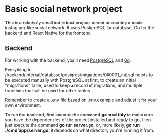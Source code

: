 # Basic social network project

This is a relatively small but robust project, aimed at creating a basic instagram-like social network. It uses PostgreSQL for database, Go for the backend and React Native for the frontend.

## Backend

For working with the backend, you'll need [PostgreSQL](https://www.postgresql.org) and [Go](https://go.dev).

Everything in /backend/internal/database/postgres/migrations/000001_init.sql needs to be executed manually with PostgreSQL at first, to create an initial "migrations" table, used to keep a record of migrations, and multiple functions that will be used for other tables.

Remember to create a .env file based on .env.example and adjust it for your own environment.

To run the backend, first execute the command **go mod tidy** to make sure you have the dependencies of the project installed and ready to go, then just execute the command **go run server.go**, or, more likely, **go run ./cmd/app/server.go**, it depends on what directory you're running it from.
